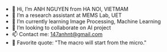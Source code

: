 - 👋 Hi, I’m ANH NGUYEN from HA NOI, VIETMAM
- 👀 I’m a research assistant at MEMS Lab, UET 
- 🌱 I’m currently learning Image Processing, Machine Learning
- 💞️ I’m looking to collaborate on AI project
- 📫 Contact me: 147anhnt@gmail.com 
- 💌 Favorite quote: "The macro will start from the micro."
<!---
anh147/anh147 is a ✨ special ✨ repository because its `README.md` (this file) appears on your GitHub profile.
You can click the Preview link to take a look at your changes.
--->
